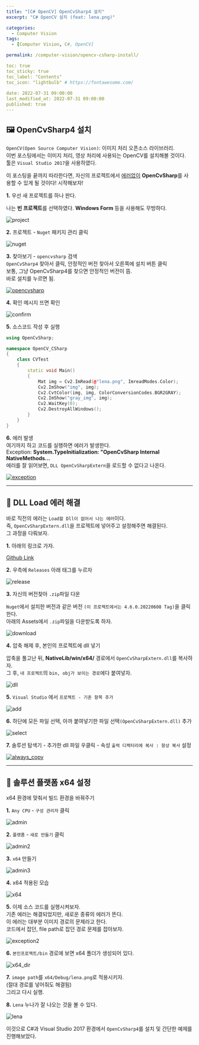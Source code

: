 ```yaml
---
title: "[C# OpenCV] OpenCvSharp4 설치"  
excerpt: "C# OpenCV 설치 (feat: lena.png)"

categories:
  - Computer Vision
tags:
  - [Computer Vision, C#, OpenCV]

permalink: /computer-vision/opencv-csharp-install/

toc: true
toc_sticky: true
toc_label: "Contents"
toc_icon: "lightbulb" # https://fontawesome.com/
 
date: 2022-07-31 09:00:00
last_modified_at: 2022-07-31 09:00:00
published: true
---
```


## 🖼️ OpenCvSharp4 설치

`OpenCV(Open Source Computer Vision)`: 이미지 처리 오픈소스 라이브러리.  
이번 포스팅에서는 이미지 처리, 영상 처리에 사용되는 OpenCV를 설치해볼 것이다.  
툴은 `Visual Studio 2017`을 사용하였다.  

이 포스팅을 끝까지 따라한다면, 자신의 프로젝트에서 <u>에러없이</u> **OpenCvSharp**를 사용할 수 있게 될 것이다! 시작해보자!  

**1.** 우선 새 프로젝트를 하나 판다.  

나는 **빈 프로젝트**를 선택하였다. **Windows Form** 등을 사용해도 무방하다.  

![project](/assets/images/post_img/computer-vision/opencv-csharp-install/project.JPG)  

**2.** 프로젝트 - `Nuget` 패키지 관리 클릭  

![nuget](/assets/images/post_img/computer-vision/opencv-csharp-install/nuget.png)  

**3.** 찾아보기 - `opencvsharp` 검색  
`OpenCvSharp4` 찾아서 클릭, 안정적인 버전 찾아서 오른쪽에 설치 버튼 클릭  
보통, 그냥 OpenCvSharp4를 찾으면 안정적인 버전이 뜸.  
바로 설치를 누르면 됨.  

<a href="https://kdjun97.github.io/assets/images/post_img/computer-vision/opencv-csharp-install/opencvsharp.png">
  <img src="/assets/images/post_img/computer-vision/opencv-csharp-install/opencvsharp.png" alt="opencvsharp">
</a>

**4.** 확인 메시지 뜨면 확인  

![confirm](/assets/images/post_img/computer-vision/opencv-csharp-install/confirm.JPG)  

**5.** 소스코드 작성 후 실행  

```cpp
using OpenCvSharp;

namespace OpenCV_CSharp
{
    class CVTest
    {
        static void Main()
        {
            Mat img = Cv2.ImRead(@"lena.png", ImreadModes.Color);
            Cv2.ImShow("img", img);
            Cv2.CvtColor(img, img, ColorConversionCodes.BGR2GRAY);
            Cv2.ImShow("gray_img", img);
            Cv2.WaitKey(0);
            Cv2.DestroyAllWindows();
        }
    }
}
```  

**6.** 에러 발생  
여기까지 하고 코드를 실행하면 에러가 발생한다.  
Exception: **System.TypeInitialization: "OpenCvSharp Internal NativeMethods...**  
에러를 잘 읽어보면, `DLL OpenCvSharpExtern`을 로드할 수 없다고 나온다.  

<a href="https://kdjun97.github.io/assets/images/post_img/computer-vision/opencv-csharp-install/exception.JPG">
  <img src="/assets/images/post_img/computer-vision/opencv-csharp-install/exception.JPG" alt="exception">
</a>

---  

## 🔗 DLL Load 에러 해결

바로 직전의 에러는 `Load할 Dll이 없어서 나는 에러`이다.  
즉, `OpenCvSharpExtern.dll`을 프로젝트에 넣어주고 설정해주면 해결된다.  
그 과정을 다뤄보자.  

**1.** 아래의 링크로 가자.  

[Github Link](https://github.com/shimat/opencvsharp)  

**2.** 우측에 `Releases` 아래 태그를 누르자  

![release](/assets/images/post_img/computer-vision/opencv-csharp-install/release.png)  

**3.** 자신의 버전찾아 `.zip`파일 다운  

`Nuget`에서 설치한 버전과 같은 버전 `(이 프로젝트에서는 4.6.0.20220608 Tag)`을 클릭한다.  
아래의 Assets에서 `.zip`파일을 다운받도록 하자.  

![download](/assets/images/post_img/computer-vision/opencv-csharp-install/download.png)  

**4.** 압축 해제 후, 본인의 프로젝트에 dll 넣기  

압축을 풀고난 뒤, **NativeLib/win/x64/** 경로에서 `OpenCvSharpExtern.dll`를 복사하자.  
그 후, `내 프로젝트`의 `bin, obj가 보이는 경로`에다 붙여넣자.  

![dll](/assets/images/post_img/computer-vision/opencv-csharp-install/dll.png)  

**5.** `Visual Studio` 에서 `프로젝트 - 기존 항목 추가`  

![add](/assets/images/post_img/computer-vision/opencv-csharp-install/add.png)  

**6.** 하단에 모든 파일 선택, 아까 붙여넣기한 파일 선택`(OpenCvSharpExtern.dll)` 추가   

![select](/assets/images/post_img/computer-vision/opencv-csharp-install/select.png)  

**7.** 솔루션 탐색기 - 추가한 dll 파일 우클릭 - 속성 `출력 디렉터리에 복사 : 항상 복사` 설정  

<a href="https://kdjun97.github.io/assets/images/post_img/computer-vision/opencv-csharp-install/always_copy.png">
  <img src="/assets/images/post_img/computer-vision/opencv-csharp-install/always_copy.png" alt="always_copy">
</a>

---  

## 🦉 솔루션 플랫폼 x64 설정  

x64 환경에 맞춰서 빌드 환경을 바꿔주기    

**1.** `Any CPU` - `구성 관리자` 클릭  

![admin](/assets/images/post_img/computer-vision/opencv-csharp-install/admin.png)  

**2.** `플랫폼` - `새로 만들기` 클릭  

![admin2](/assets/images/post_img/computer-vision/opencv-csharp-install/admin2.png)  

**3.** `x64` 만들기  

![admin3](/assets/images/post_img/computer-vision/opencv-csharp-install/admin3.JPG)  

**4.** x64 적용된 모습  

![x64](/assets/images/post_img/computer-vision/opencv-csharp-install/x64.png)  

**5.** 이제 소스 코드를 실행시켜보자.  
기존 에러는 해결되었지만, 새로운 종류의 에러가 뜬다.  
이 에러는 대부분 이미지 경로의 문제라고 한다.  
코드에서 잡던, file path로 잡던 경로 문제를 잡아보자.  

![exception2](/assets/images/post_img/computer-vision/opencv-csharp-install/exception2.JPG)  

**6.** `본인프로젝트/bin` 경로에 보면 x64 폴더가 생성되어 있다.  

![x64_dir](/assets/images/post_img/computer-vision/opencv-csharp-install/x64_dir.png)  

**7.** `image path`를 `x64/Debug/lena.png`로 적용시키자.  
(절대 경로를 넣어줘도 해결됨)  
그리고 다시 실행.  

**8.** `Lena` 누나가 잘 나오는 것을 볼 수 있다.  

![lena](/assets/images/post_img/computer-vision/opencv-csharp-install/lena.JPG)  

이것으로 C#과 Visual Studio 2017 환경에서 `OpenCvSharp4`를 설치 및 간단한 예제를 진행해보았다.  